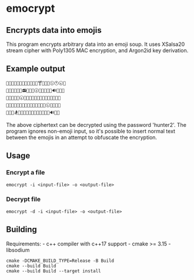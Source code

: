 # emocrypt

## Encrypts data into emojis

This program encrypts arbitrary data into an emoji soup.
It uses XSalsa20 stream cipher with Poly1305 MAC encryption, and Argon2id key derivation.

## Example output

```
📓🎴🌁🏪😮🍈💓💀🈲🔼🐸🏡🍸💞🎢🌝🕦🕚🕣📢
🎄🙈📘🚜🍦🔚📻👬🐃🆘🕜🎰🍖💔🌔🎽🔊🎆📩🍵
🐥👝🆔📏🙌🕣🐆💦🎳📘🚪🙉🎪🚯😁💂🐃🍞⛲🍡
🍥👬🏫🏥👗👱🐥😽💝🆕🈵🌽🍒📙🐰🕥😇🔎🍹🍩
📡😱👔🏂🎐🚮🎅🔡🎻🚜🐚📳🍉👿📡🍅🔊😃👃
```

The above ciphertext can be decrypted using the password 'hunter2'.
The program ignores non-emoji input, so it's possible to insert normal text between the emojis in an attempt to obfuscate the encryption.

## Usage

### Encrypt a file

```
emocrypt -i <input-file> -o <output-file>
```

### Decrypt file

```
emocrypt -d -i <input-file> -o <output-file>
```

## Building

Requirements:
    - c++ compiler with c++17 support
    - cmake >= 3.15
    - libsodium

```
cmake -DCMAKE_BUILD_TYPE=Release -B Build
cmake --build Build
cmake --build Build --target install
```

